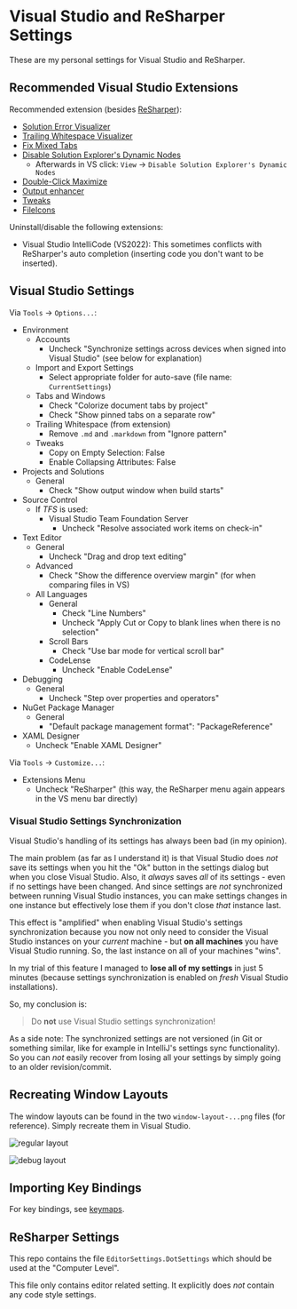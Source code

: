 # Visual Studio and ReSharper Settings

These are my personal settings for Visual Studio and ReSharper.

## Recommended Visual Studio Extensions

Recommended extension (besides [ReSharper](https://www.jetbrains.com/resharper/)):

* [Solution Error Visualizer](https://marketplace.visualstudio.com/items?itemName=VisualStudioPlatformTeam.SolutionErrorVisualizer)
* [Trailing Whitespace Visualizer](https://marketplace.visualstudio.com/items?itemName=MadsKristensen.TrailingWhitespaceVisualizer)
* [Fix Mixed Tabs](https://marketplace.visualstudio.com/items?itemName=VisualStudioPlatformTeam.FixMixedTabs)
* [Disable Solution Explorer's Dynamic Nodes](https://marketplace.visualstudio.com/items?itemName=MadsKristensen.DisableSolutionExplorersDynamicNodes)
  * Afterwards in VS click: `View` -> `Disable Solution Explorer's Dynamic Nodes`
* [Double-Click Maximize](https://marketplace.visualstudio.com/items?itemName=VisualStudioPlatformTeam.Double-ClickMaximize)
* [Output enhancer](https://marketplace.visualstudio.com/items?itemName=NikolayBalakin.Outputenhancer)
* [Tweaks](https://marketplace.visualstudio.com/items?itemName=MadsKristensen.Tweaks)
* [FileIcons](https://marketplace.visualstudio.com/items?itemName=MadsKristensen.FileIcons)

Uninstall/disable the following extensions:

* Visual Studio IntelliCode (VS2022): This sometimes conflicts with ReSharper's auto completion (inserting code you don't want to be inserted).

## Visual Studio Settings

Via `Tools` -> `Options...`:

* Environment
  * Accounts
    * Uncheck "Synchronize settings across devices when signed into Visual Studio" (see below for explanation)
  * Import and Export Settings
    * Select appropriate folder for auto-save (file name: `CurrentSettings`)
  * Tabs and Windows
    * Check "Colorize document tabs by project"
    * Check "Show pinned tabs on a separate row"
  * Trailing Whitespace (from extension)
    * Remove `.md` and `.markdown` from "Ignore pattern"
  * Tweaks
    * Copy on Empty Selection: False
    * Enable Collapsing Attributes: False
* Projects and Solutions
  * General
    * Check "Show output window when build starts"
* Source Control
  * If *TFS* is used:
    * Visual Studio Team Foundation Server
      * Uncheck "Resolve associated work items on check-in"
* Text Editor
  * General
    * Uncheck "Drag and drop text editing"
  * Advanced
    * Check "Show the difference overview margin" (for when comparing files in VS)
  * All Languages
    * General
      * Check "Line Numbers"
      * Uncheck "Apply Cut or Copy to blank lines when there is no selection"
    * Scroll Bars
      * Check "Use bar mode for vertical scroll bar"
    * CodeLense
      * Uncheck "Enable CodeLense"
* Debugging
  * General
    * Uncheck "Step over properties and operators"
* NuGet Package Manager
  * General
    * "Default package management format": "PackageReference"
* XAML Designer
  * Uncheck "Enable XAML Designer"

Via `Tools` -> `Customize...`:

* Extensions Menu
  * Uncheck "ReSharper" (this way, the ReSharper menu again appears in the VS menu bar directly)

### Visual Studio Settings Synchronization

Visual Studio's handling of its settings has always been bad (in my opinion).

The main problem (as far as I understand it) is that Visual Studio does *not* save its settings when you hit the "Ok" button in the settings dialog but when you close Visual Studio. Also, it *always* saves *all* of its settings - even if no settings have been changed. And since settings are *not* synchronized between running Visual Studio instances, you can make settings changes in one instance but effectively lose them if you don't close *that* instance last.

This effect is "amplified" when enabling Visual Studio's settings synchronization because you now not only need to consider the Visual Studio instances on your *current* machine - but **on all machines** you have Visual Studio running. So, the last instance on all of your machines "wins".

In my trial of this feature I managed to **lose all of my settings** in just 5 minutes (because settings synchronization is enabled on *fresh* Visual Studio installations).

So, my conclusion is:

> Do **not** use Visual Studio settings synchronization!

As a side note: The synchronized settings are not versioned (in Git or something similar, like for example in IntelliJ's settings sync functionality). So you can *not* easily recover from losing all your settings by simply going to an older revision/commit.

## Recreating Window Layouts

The window layouts can be found in the two `window-layout-...png` files (for reference). Simply recreate them in Visual Studio.

![regular layout](window-layout-regular.png)

![debug layout](window-layout-debug.png)

## Importing Key Bindings

For key bindings, see [keymaps](../../keymaps/VisualStudio/README.md).

## ReSharper Settings

This repo contains the file `EditorSettings.DotSettings` which should be used at the "Computer Level".

This file only contains editor related setting. It explicitly does *not* contain any code style settings.

